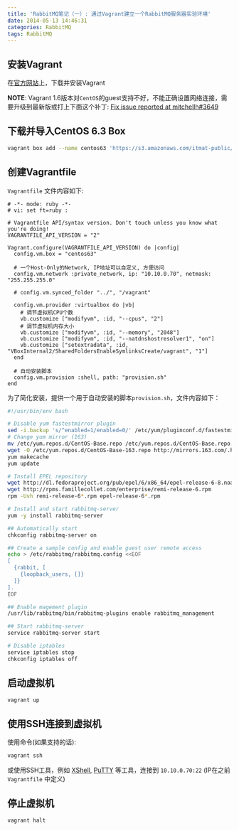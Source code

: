 ```yaml
---
title: 'RabbitMQ笔记（一）: 通过Vagrant建立一个RabbitMQ服务器实验环境'
date: 2014-05-13 14:46:31
categories: RabbitMQ
tags: RabbitMQ
---
```


## 安装Vagrant

在[官方网站]上，下载并安装Vagrant

[官方网站]:http://vagrantup.com

**NOTE**: Vagrant 1.6版本对`CentOS`的guest支持不好，不能正确设置网络连接，需要升级到最新版或打上下面这个补丁: [Fix issue reported at mitchellh#3649](https://github.com/cammoraton/vagrant/commit/1e4584cde51765972af41cd48fc0409756a8fd59)

## 下载并导入CentOS 6.3 Box

``` bash
vagrant box add --name centos63 'https://s3.amazonaws.com/itmat-public/centos-6.3-chef-10.14.2.box'
```

## 创建Vagrantfile

`Vagrantfile` 文件内容如下:

```
# -*- mode: ruby -*-
# vi: set ft=ruby :

# Vagrantfile API/syntax version. Don't touch unless you know what you're doing!
VAGRANTFILE_API_VERSION = "2"

Vagrant.configure(VAGRANTFILE_API_VERSION) do |config|
  config.vm.box = "centos63"

  # 一个Host-Only的Network, IP地址可以自定义, 方便访问
  config.vm.network :private_network, ip: "10.10.0.70", netmask: "255.255.255.0"

  # config.vm.synced_folder "../", "/vagrant"

  config.vm.provider :virtualbox do |vb|
    # 调节虚拟机CPU个数
    vb.customize ["modifyvm", :id, "--cpus", "2"]
    # 调节虚拟机内存大小
    vb.customize ["modifyvm", :id, "--memory", "2048"]
    vb.customize ["modifyvm", :id, "--natdnshostresolver1", "on"]
    vb.customize ["setextradata", :id, "VBoxInternal2/SharedFoldersEnableSymlinksCreate/vagrant", "1"]
  end

  # 自动安装脚本
  config.vm.provision :shell, path: "provision.sh"
end
```

为了简化安装，提供一个用于自动安装的脚本`provision.sh`，文件内容如下：

``` bash
#!/usr/bin/env bash

# Disable yum fastestmirror plugin
sed -i.backup 's/^enabled=1/enabled=0/' /etc/yum/pluginconf.d/fastestmirror.conf
# Change yum mirror (163)
mv /etc/yum.repos.d/CentOS-Base.repo /etc/yum.repos.d/CentOS-Base.repo.backup
wget -O /etc/yum.repos.d/CentOS-Base-163.repo http://mirrors.163.com/.help/CentOS6-Base-163.repo
yum makecache
yum update

# Install EPEL repository
wget http://dl.fedoraproject.org/pub/epel/6/x86_64/epel-release-6-8.noarch.rpm
wget http://rpms.famillecollet.com/enterprise/remi-release-6.rpm
rpm -Uvh remi-release-6*.rpm epel-release-6*.rpm

# Install and start rabbitmq-server
yum -y install rabbitmq-server

## Automatically start
chkconfig rabbitmq-server on

## Create a sample config and enable guest user remote access
echo > /etc/rabbitmq/rabbitmq.config <<EOF
[
  {rabbit, [
    {loopback_users, []}
  ]}
].
EOF

## Enable magement plugin
/usr/lib/rabbitmq/bin/rabbitmq-plugins enable rabbitmq_management

## Start rabbitmq-server
service rabbitmq-server start

# Disable iptables
service iptables stop
chkconfig iptables off

```

## 启动虚拟机

``` bash
vagrant up
```

## 使用SSH连接到虚拟机

使用命令(如果支持的话):

``` bash
vagrant ssh
```

或使用SSH工具，例如 [XShell], [PuTTY] 等工具，连接到 `10.10.0.70:22` (IP在之前 `Vagrantfile` 中定义)

[XShell]: http://www.netsarang.com/products/xsh_overview.html
[PuTTY]: http://www.chiark.greenend.org.uk/~sgtatham/putty/download.html

## 停止虚拟机

``` bash
vagrant halt
```
